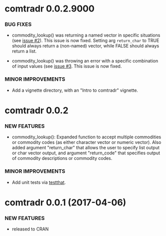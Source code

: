 comtradr 0.0.2.9000
===================

### BUG FIXES

* commodity_lookup() was returning a named vector in specific situations (see [issue #2](https://github.com/ChrisMuir/comtradr/issues/2)). This issue is now fixed. Setting arg `return_char` to TRUE should always return a (non-named) vector, while FALSE should always return a list.

* commodity_lookup() was throwing an error with a specific combination of input values (see [issue #3](https://github.com/ChrisMuir/comtradr/issues/3). This issue is now fixed.

### MINOR IMPROVEMENTS

* Add a vignette directory, with an "Intro to comtradr" vignette.


comtradr 0.0.2
===================

### NEW FEATURES

* commodity_lookup(): Expanded function to accept multiple commodities or commodity codes (as either character vector or numeric vector). Also added argument "return_char" that allows the user to specify list output or char vector output, and argument "return_code" that specifies output of commodity descriptions or commodity codes.

### MINOR IMPROVEMENTS

* Add unit tests via [testthat](https://github.com/hadley/testthat).


comtradr 0.0.1 (2017-04-06)
===========================

### NEW FEATURES

* released to CRAN
